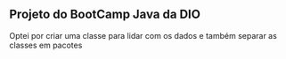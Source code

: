 ## Projeto do BootCamp Java da DIO

Optei por criar uma classe para lidar com os dados e também separar as classes em pacotes
